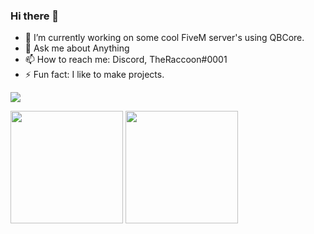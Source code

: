 ### Hi there 👋
- 🔭 I’m currently working on some cool FiveM server's using QBCore.
- 💬 Ask me about Anything
- 📫 How to reach me: Discord, TheRaccoon#0001
- ⚡ Fun fact: I like to make projects.
<img src="https://profile-counter.glitch.me/PeEcEeChIP/count.svg" />

<p float="left">
  <img src="https://github-readme-stats.vercel.app/api?username=PeEcEeChIP&show_icons=true&count_private=true&title_color=4f8cc9&text_color=9f9f9f&icon_color=4f8cc9&bg_color=181818" height="180">
  <img src="https://github-readme-stats.vercel.app/api/top-langs/?username=PeEcEeChIP&layout=compact&title_color=4f8cc9&text_color=9f9f9f&icon_color=4f8cc9&bg_color=181818" height="180">
</p>
